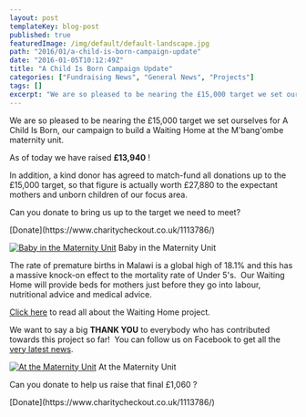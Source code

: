 ```yaml
---
layout: post
templateKey: blog-post
published: true
featuredImage: /img/default/default-landscape.jpg
path: "2016/01/a-child-is-born-campaign-update"
date: "2016-01-05T10:12:49Z"
title: "A Child Is Born Campaign Update"
categories: ["Fundraising News", "General News", "Projects"]
tags: []
excerpt: "We are so pleased to be nearing the £15,000 target we set ourselves for A Child Is Born, our campai..."
---
```


We are so pleased to be nearing the £15,000 target we set ourselves for A Child Is Born, our campaign to build a Waiting Home at the M'bang'ombe maternity unit.

As of today we have raised **£13,940** !

In addition, a kind donor has agreed to match-fund all donations up to the £15,000 target, so that figure is actually worth £27,880 to the expectant mothers and unborn children of our focus area.

Can you donate to bring us up to the target we need to meet?

<div id="paypal_donate">[Donate](https://www.charitycheckout.co.uk/1113786/)</div>

[![Baby in the Maternity Unit](https://f000.backblazeb2.com/file/avm-wp-uploads/2016/01/Baby-2-259x300.jpg)](https://f000.backblazeb2.com/file/avm-wp-uploads/2016/01/Baby-2.jpg) Baby in the Maternity Unit

The rate of premature births in Malawi is a global high of 18.1% and this has a massive knock-on effect to the mortality rate of Under 5's.  Our Waiting Home will provide beds for mothers just before they go into labour, nutritional advice and medical advice.

[Click here](https://www.africanvision.org.uk/health/a-child-is-born/) to read all about the Waiting Home project.

We want to say a big **THANK YOU** to everybody who has contributed towards this project so far!  You can follow us on Facebook to get all the [very latest news](https://www.facebook.com/africanvision/).

[![At the Maternity Unit](https://f000.backblazeb2.com/file/avm-wp-uploads/2016/01/Baby-3-300x236.jpg)](https://f000.backblazeb2.com/file/avm-wp-uploads/2016/01/Baby-3.jpg) At the Maternity Unit

Can you donate to help us raise that final £1,060 ?

<div id="paypal_donate">[Donate](https://www.charitycheckout.co.uk/1113786/)</div>
